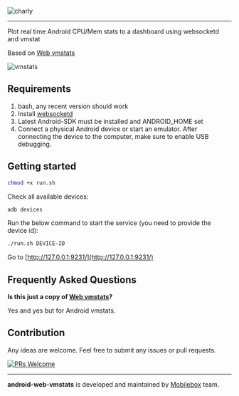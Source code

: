 
![charly](http://open.mobileboxlab.com/img/android-vmstats.gif)

___

Plot real time Android CPU/Mem stats to a dashboard using websocketd and vmstat

Based on [Web vmstats](https://github.com/joewalnes/web-vmstats)

![vmstats](https://github.com/mobileboxlab/android-web-vmstats/blob/master/img/vmstat.gif?raw=true)

## Requirements

1. bash, any recent version should work
2. Install [websocketd](https://github.com/joewalnes/websocketd)
3. Latest Android-SDK must be installed and ANDROID_HOME set
4. Connect a physical Android device or start an emulator. After connecting the device to the computer, make sure to enable USB debugging.

## Getting started

```bash
chmod +x run.sh
```

Check all available devices:

```bash
adb devices
```

Run the below command to start the service (you need to provide the device id):

```bash
./run.sh DEVICE-ID
```

Go to [http://127.0.0.1:9231/](http://127.0.0.1:9231/)

## Frequently Asked Questions

**Is this just a copy of [Web vmstats](https://github.com/joewalnes/web-vmstats)?**

Yes and yes but for Android vmstats.

## Contribution

Any ideas are welcome. Feel free to submit any issues or pull requests.

[![PRs Welcome](https://img.shields.io/badge/PRs-welcome-brightgreen.svg?style=flat-square)](http://makeapullrequest.com)

---
**android-web-vmstats** is developed and maintained by [Mobilebox](http://mobileboxlab.com) team.
